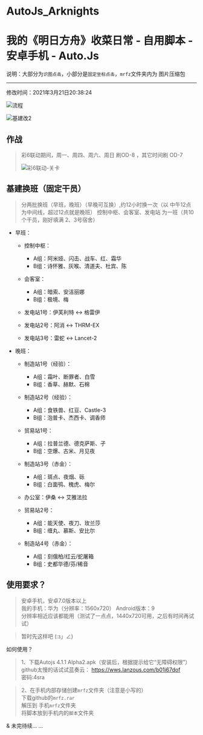 # AutoJs_Arknights
我的《明日方舟》收菜日常 - 自用脚本 - 安卓手机 - Auto.Js  
===========================

说明：大部分为`识图点击`，小部分是`固定坐标点击`，`mrfz`文件夹内为 图片压缩包
****
修改时间：2021年3月21日20:38:24

![流程](https://user-images.githubusercontent.com/41233085/111906365-2a517200-8a8b-11eb-8dae-77c6c6b9f409.png)

![基建改2](https://user-images.githubusercontent.com/41233085/111906434-8d430900-8a8b-11eb-8cb4-3a660c5fe24a.png)

## 作战
>彩6联动期间，周一、周四、周六、周日 刷OD-8 ，其它时间刷 OD-7
>
>![彩6联动-关卡](https://user-images.githubusercontent.com/41233085/111906673-a26c6780-8a8c-11eb-8e36-801df50e7d56.png)

## 基建换班（固定干员）
>分两批换班（早班，晚班）（早晚可互换）,约12小时换一次（以 中午12点 为中间线，超过12点就是晚班）
>控制中枢、会客室、发电站 为一班（共10个干员，刚好填满 2、3号宿舍）
* 早班：
    * 控制中枢：
        * A组：阿米娅、闪击、战车、红、霜华
        * B组：诗怀雅、灰喉、清道夫、杜宾、陈

    * 会客室：
        * A组：暗索、安洁丽娜
        * B组：极境、梅

    * 发电站1号：伊芙利特 <-> 格雷伊
    * 发电站2号：阿消 <-> THRM-EX
    * 发电站3号：雷蛇 <-> Lancet-2

* 晚班：
    * 制造站1号（经验）：
        * A组：霜叶、断罪者、白雪
        * B组：香草、赫默、石棉

    * 制造站2号（经验）：
        * A组：食铁兽、红豆、Castle-3
        * B组：泡普卡、杰西卡、调香师

    * 贸易站1号：
        * A组：拉普兰德、德克萨斯、孑
        * B组：空爆、古米、月见夜

    * 制造站3号（赤金）：
        * A组：斑点、夜烟、砾
        * B组：白面鸮、槐虎、梅尔

    * 办公室：伊桑 <-> 艾雅法拉
    * 贸易站2号：
        * A组：能天使、夜刀、玫兰莎
        * B组：缠丸、慕斯、安比尔

    * 制造站4号（赤金）：
        * A组：刻俄柏/红云/蛇屠箱
        * B组：史都华德/芬/稀音

## 使用要求？
>安卓手机，安卓7.0版本以上 <br>
>我的手机：华为（分辨率：1560x720） Android版本：9 <br>
>分辨率相近应该都能用（测试了一点点，1440x720可用，之后有时间再试试）

> 暂时先这样吧 (:з」∠)

如何使用？
>1、下载Autojs 4.1.1 Alpha2.apk（安装后，根据提示给它“无障碍权限”）<br>
>github太慢的话试试蓝奏云：
>https://wws.lanzous.com/b01i67dof <br>
>密码:4sra

>2、在手机内部存储创建`mrfz`文件夹（注意是小写的）<br>
>下载github的`mrfz.rar` <br>
>解压到 手机`mrfz`文件夹 <br>
>将脚本放到手机内的`脚本`文件夹



& 未完待续... ...
